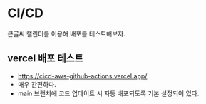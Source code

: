 # CI/CD
큰글씨 캘린더를 이용해 배포를 테스트해보자.

## vercel 배포 테스트
- https://cicd-aws-github-actions.vercel.app/
- 매우 간편하다.
- main 브랜치에 코드 업데이트 시 자동 배포되도록 기본 설정되어 있다.

